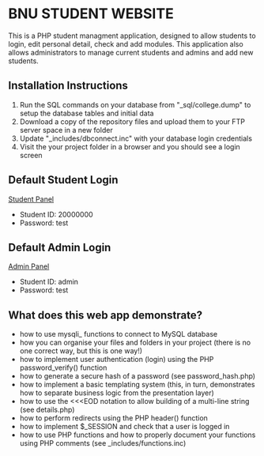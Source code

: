 # BNU STUDENT WEBSITE

This is a PHP student managment application, designed to allow students to login, edit personal detail, check and add modules.
This application also allows administrators to manage current students and admins and add new students.

## Installation Instructions

1. Run the SQL commands on your database from "_sql/college.dump" to setup the database tables and initial data
2. Download a copy of the repository files and upload them to your FTP server space in a new folder
3. Update "_includes/dbconnect.inc" with your database login credentials
4. Visit the your project folder in a browser and you should see a login screen

## Default Student Login

<a href="https://cw2-student.infinityfreeapp.com/index.php" target="_blank">Student Panel</a>


- Student ID: 20000000
- Password: test

## Default Admin Login


<a href="https://cw2-student.infinityfreeapp.com/admin/index.php" target="_blank">Admin Panel</a>
- Student ID: admin
- Password: test


## What does this web app demonstrate?

- how to use mysqli_ functions to connect to MySQL database
- how you can organise your files and folders in your project (there is no one correct way, but this is one way!)
- how to implement user authentication (login) using the PHP password_verify() function
- how to generate a secure hash of a password (see password_hash.php)
- how to implement a basic templating system (this, in turn, demonstrates how to separate business logic from the presentation layer)
- how to use the \<\<\<EOD notation to allow building of a multi-line string (see details.php)
- how to perform redirects using the PHP header() function
- how to implement $_SESSION and check that a user is logged in
- how to use PHP functions and how to properly document your functions using PHP comments (see _includes/functions.inc)


